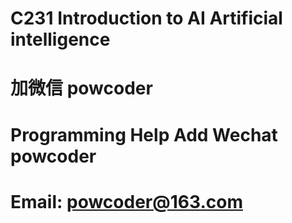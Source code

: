 # C231 Introduction to AI Artificial intelligence
# 加微信 powcoder

# Programming Help Add Wechat powcoder

# Email: powcoder@163.com

